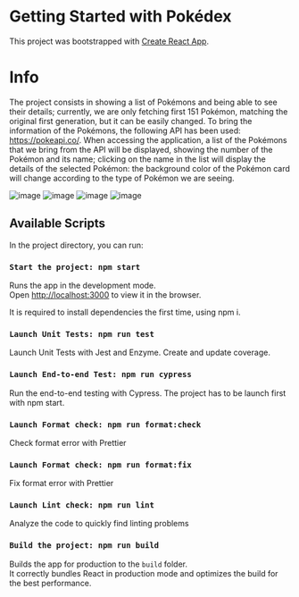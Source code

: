 # Getting Started with Pokédex

This project was bootstrapped with [Create React App](https://github.com/facebook/create-react-app).

# Info

The project consists in showing a list of Pokémons and being able to see their details; currently, we are only fetching first 151 Pokémon, matching the original first generation, but it can be easily changed. To bring the information of the Pokémons, the following API has been used: https://pokeapi.co/. When accessing the application, a list of the Pokémons that we bring from the API will be displayed, showing the number of the Pokémon and its name; clicking on the name in the list will display the details of the selected Pokémon: the background color of the Pokémon card will change according to the type of Pokémon we are seeing.

![image](https://user-images.githubusercontent.com/43568637/159160968-ad8a31c3-07c2-4991-8ed8-84dc2aa20a8d.png)
![image](https://user-images.githubusercontent.com/43568637/159161019-17db990b-a15b-4405-9493-f3884af0ec66.png)
![image](https://user-images.githubusercontent.com/43568637/159161087-cd6c0d38-e5e0-409f-8471-ce2391454016.png)
![image](https://user-images.githubusercontent.com/43568637/159161094-4b44b635-2c66-4ef4-929a-b6c17e5d1d7b.png)



## Available Scripts

In the project directory, you can run:

### `Start the project: npm start`

Runs the app in the development mode.\
Open [http://localhost:3000](http://localhost:3000) to view it in the browser.

It is required to install dependencies the first time, using npm i.

### `Launch Unit Tests: npm run test`

Launch Unit Tests with Jest and Enzyme. Create and update coverage.

### `Launch End-to-end Test: npm run cypress `

Run the end-to-end testing with Cypress. The project has to be launch first with npm start.

### `Launch Format check: npm run format:check`

Check format error with Prettier

### `Launch Format check: npm run format:fix`

Fix format error with Prettier

### `Launch Lint check: npm run lint`

Analyze the code to quickly find linting problems

### `Build the project: npm run build`

Builds the app for production to the `build` folder.\
It correctly bundles React in production mode and optimizes the build for the best performance.





